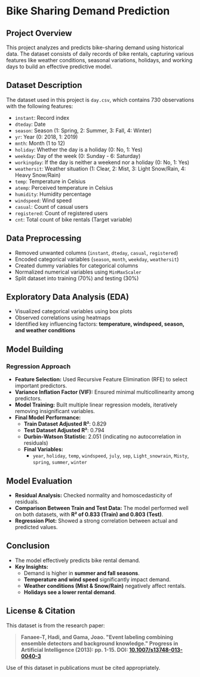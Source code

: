 # Bike Sharing Demand Prediction

## Project Overview
This project analyzes and predicts bike-sharing demand using historical data. The dataset consists of daily records of bike rentals, capturing various features like weather conditions, seasonal variations, holidays, and working days to build an effective predictive model.

## Dataset Description
The dataset used in this project is `day.csv`, which contains 730 observations with the following features:

- `instant`: Record index
- `dteday`: Date
- `season`: Season (1: Spring, 2: Summer, 3: Fall, 4: Winter)
- `yr`: Year (0: 2018, 1: 2019)
- `mnth`: Month (1 to 12)
- `holiday`: Whether the day is a holiday (0: No, 1: Yes)
- `weekday`: Day of the week (0: Sunday - 6: Saturday)
- `workingday`: If the day is neither a weekend nor a holiday (0: No, 1: Yes)
- `weathersit`: Weather situation (1: Clear, 2: Mist, 3: Light Snow/Rain, 4: Heavy Snow/Rain)
- `temp`: Temperature in Celsius
- `atemp`: Perceived temperature in Celsius
- `humidity`: Humidity percentage
- `windspeed`: Wind speed
- `casual`: Count of casual users
- `registered`: Count of registered users
- `cnt`: Total count of bike rentals (Target variable)

## Data Preprocessing
- Removed unwanted columns (`instant`, `dteday`, `casual`, `registered`)
- Encoded categorical variables (`season`, `month`, `weekday`, `weathersit`)
- Created dummy variables for categorical columns
- Normalized numerical variables using `MinMaxScaler`
- Split dataset into training (70%) and testing (30%)

## Exploratory Data Analysis (EDA)
- Visualized categorical variables using box plots
- Observed correlations using heatmaps
- Identified key influencing factors: **temperature, windspeed, season, and weather conditions**

## Model Building
### Regression Approach
- **Feature Selection:** Used Recursive Feature Elimination (RFE) to select important predictors.
- **Variance Inflation Factor (VIF):** Ensured minimal multicollinearity among predictors.
- **Model Training:** Built multiple linear regression models, iteratively removing insignificant variables.
- **Final Model Performance:**
  - **Train Dataset Adjusted R²**: 0.829
  - **Test Dataset Adjusted R²**: 0.794
  - **Durbin-Watson Statistic**: 2.051 (indicating no autocorrelation in residuals)
  - **Final Variables:**
    - `year`, `holiday`, `temp`, `windspeed`, `july`, `sep`, `Light_snowrain`, `Misty`, `spring`, `summer`, `winter`

## Model Evaluation
- **Residual Analysis:** Checked normality and homoscedasticity of residuals.
- **Comparison Between Train and Test Data:** The model performed well on both datasets, with **R² of 0.833 (Train) and 0.803 (Test)**.
- **Regression Plot:** Showed a strong correlation between actual and predicted values.

## Conclusion
- The model effectively predicts bike rental demand.
- **Key Insights:**
  - Demand is higher in **summer and fall seasons**.
  - **Temperature and wind speed** significantly impact demand.
  - **Weather conditions (Mist & Snow/Rain)** negatively affect rentals.
  - **Holidays see a lower rental demand**.
  
## License & Citation
This dataset is from the research paper:
> **Fanaee-T, Hadi, and Gama, Joao. "Event labeling combining ensemble detectors and background knowledge." Progress in Artificial Intelligence (2013): pp. 1-15. DOI: [10.1007/s13748-013-0040-3](https://doi.org/10.1007/s13748-013-0040-3)**

Use of this dataset in publications must be cited appropriately.

